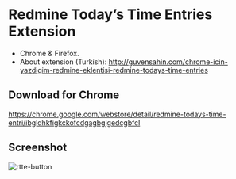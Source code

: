 # Redmine Today’s Time Entries Extension
- Chrome & Firefox.
- About extension (Turkish): http://guvensahin.com/chrome-icin-yazdigim-redmine-eklentisi-redmine-todays-time-entries


## Download for Chrome
https://chrome.google.com/webstore/detail/redmine-todays-time-entri/ibgldhkfigkckofcdgagbgjgedcgbfcl


## Screenshot
![rtte-button](http://guvensahin.com/wp-content/uploads/2017/12/rtte_button.png)
